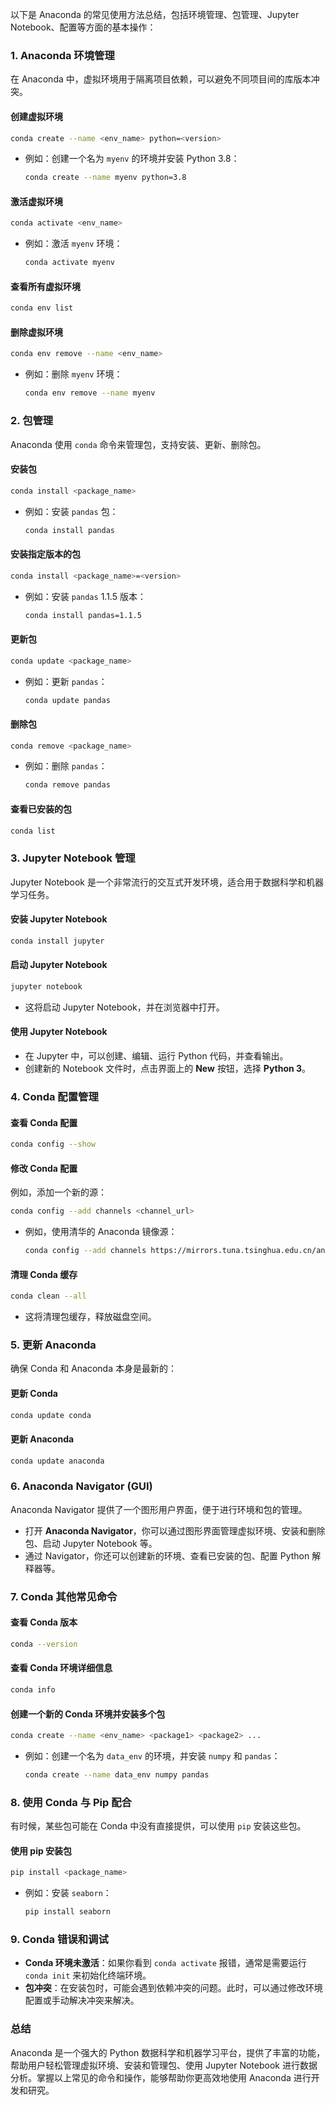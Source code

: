 以下是 Anaconda 的常见使用方法总结，包括环境管理、包管理、Jupyter Notebook、配置等方面的基本操作：

### 1. **Anaconda 环境管理**

在 Anaconda 中，虚拟环境用于隔离项目依赖，可以避免不同项目间的库版本冲突。

#### 创建虚拟环境

```bash
conda create --name <env_name> python=<version>
```

- 例如：创建一个名为 `myenv` 的环境并安装 Python 3.8：
    
    ```bash
    conda create --name myenv python=3.8
    ```
    

#### 激活虚拟环境

```bash
conda activate <env_name>
```

- 例如：激活 `myenv` 环境：
    
    ```bash
    conda activate myenv
    ```
    

#### 查看所有虚拟环境

```bash
conda env list
```

#### 删除虚拟环境

```bash
conda env remove --name <env_name>
```

- 例如：删除 `myenv` 环境：
    
    ```bash
    conda env remove --name myenv
    ```
    

### 2. **包管理**

Anaconda 使用 `conda` 命令来管理包，支持安装、更新、删除包。

#### 安装包

```bash
conda install <package_name>
```

- 例如：安装 `pandas` 包：
    
    ```bash
    conda install pandas
    ```
    

#### 安装指定版本的包

```bash
conda install <package_name>=<version>
```

- 例如：安装 `pandas` 1.1.5 版本：
    
    ```bash
    conda install pandas=1.1.5
    ```
    

#### 更新包

```bash
conda update <package_name>
```

- 例如：更新 `pandas`：
    
    ```bash
    conda update pandas
    ```
    

#### 删除包

```bash
conda remove <package_name>
```

- 例如：删除 `pandas`：
    
    ```bash
    conda remove pandas
    ```
    

#### 查看已安装的包

```bash
conda list
```

### 3. **Jupyter Notebook 管理**

Jupyter Notebook 是一个非常流行的交互式开发环境，适合用于数据科学和机器学习任务。

#### 安装 Jupyter Notebook

```bash
conda install jupyter
```

#### 启动 Jupyter Notebook

```bash
jupyter notebook
```

- 这将启动 Jupyter Notebook，并在浏览器中打开。

#### 使用 Jupyter Notebook

- 在 Jupyter 中，可以创建、编辑、运行 Python 代码，并查看输出。
- 创建新的 Notebook 文件时，点击界面上的 **New** 按钮，选择 **Python 3**。

### 4. **Conda 配置管理**

#### 查看 Conda 配置

```bash
conda config --show
```

#### 修改 Conda 配置

例如，添加一个新的源：

```bash
conda config --add channels <channel_url>
```

- 例如，使用清华的 Anaconda 镜像源：
    
    ```bash
    conda config --add channels https://mirrors.tuna.tsinghua.edu.cn/anaconda/pkgs/free/
    ```
    

#### 清理 Conda 缓存

```bash
conda clean --all
```

- 这将清理包缓存，释放磁盘空间。

### 5. **更新 Anaconda**

确保 Conda 和 Anaconda 本身是最新的：

#### 更新 Conda

```bash
conda update conda
```

#### 更新 Anaconda

```bash
conda update anaconda
```

### 6. **Anaconda Navigator (GUI)**

Anaconda Navigator 提供了一个图形用户界面，便于进行环境和包的管理。

- 打开 **Anaconda Navigator**，你可以通过图形界面管理虚拟环境、安装和删除包、启动 Jupyter Notebook 等。
- 通过 Navigator，你还可以创建新的环境、查看已安装的包、配置 Python 解释器等。

### 7. **Conda 其他常见命令**

#### 查看 Conda 版本

```bash
conda --version
```

#### 查看 Conda 环境详细信息

```bash
conda info
```

#### 创建一个新的 Conda 环境并安装多个包

```bash
conda create --name <env_name> <package1> <package2> ...
```

- 例如：创建一个名为 `data_env` 的环境，并安装 `numpy` 和 `pandas`：
    
    ```bash
    conda create --name data_env numpy pandas
    ```
    

### 8. **使用 Conda 与 Pip 配合**

有时候，某些包可能在 Conda 中没有直接提供，可以使用 `pip` 安装这些包。

#### 使用 pip 安装包

```bash
pip install <package_name>
```

- 例如：安装 `seaborn`：
    
    ```bash
    pip install seaborn
    ```
    

### 9. **Conda 错误和调试**

- **Conda 环境未激活**：如果你看到 `conda activate` 报错，通常是需要运行 `conda init` 来初始化终端环境。
- **包冲突**：在安装包时，可能会遇到依赖冲突的问题。此时，可以通过修改环境配置或手动解决冲突来解决。

### 总结

Anaconda 是一个强大的 Python 数据科学和机器学习平台，提供了丰富的功能，帮助用户轻松管理虚拟环境、安装和管理包、使用 Jupyter Notebook 进行数据分析。掌握以上常见的命令和操作，能够帮助你更高效地使用 Anaconda 进行开发和研究。